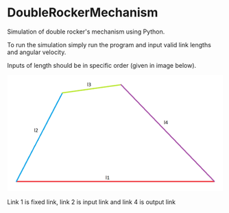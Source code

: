 # DoubleRockerMechanism
Simulation of double rocker's mechanism using Python.

To run the simulation simply run the program and input valid link lengths and angular velocity.

Inputs of length should be in specific order (given in image below).

![](configuration.png)

Link 1 is fixed link,
link 2 is input link
and link 4 is output link
